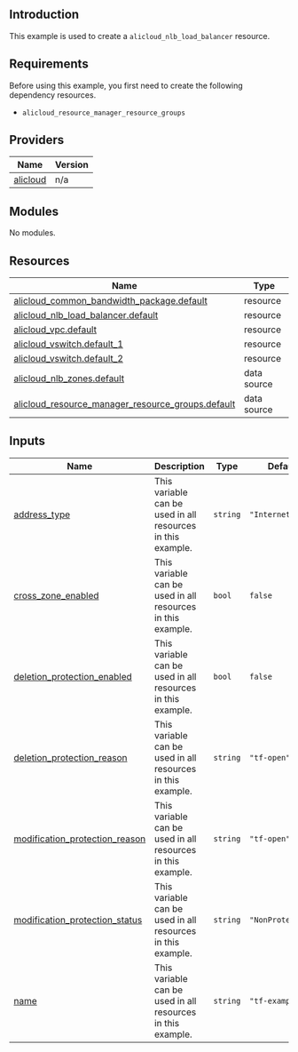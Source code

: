 ## Introduction

This example is used to create a `alicloud_nlb_load_balancer` resource.

## Requirements

Before using this example, you first need to create the following dependency resources.
- `alicloud_resource_manager_resource_groups`

<!-- BEGIN_TF_DOCS -->
## Providers

| Name | Version |
|------|---------|
| <a name="provider_alicloud"></a> [alicloud](#provider\_alicloud) | n/a |

## Modules

No modules.

## Resources

| Name | Type |
|------|------|
| [alicloud_common_bandwidth_package.default](https://registry.terraform.io/providers/aliyun/alicloud/latest/docs/resources/common_bandwidth_package) | resource |
| [alicloud_nlb_load_balancer.default](https://registry.terraform.io/providers/aliyun/alicloud/latest/docs/resources/nlb_load_balancer) | resource |
| [alicloud_vpc.default](https://registry.terraform.io/providers/aliyun/alicloud/latest/docs/resources/vpc) | resource |
| [alicloud_vswitch.default_1](https://registry.terraform.io/providers/aliyun/alicloud/latest/docs/resources/vswitch) | resource |
| [alicloud_vswitch.default_2](https://registry.terraform.io/providers/aliyun/alicloud/latest/docs/resources/vswitch) | resource |
| [alicloud_nlb_zones.default](https://registry.terraform.io/providers/aliyun/alicloud/latest/docs/data-sources/nlb_zones) | data source |
| [alicloud_resource_manager_resource_groups.default](https://registry.terraform.io/providers/aliyun/alicloud/latest/docs/data-sources/resource_manager_resource_groups) | data source |

## Inputs

| Name | Description | Type | Default | Required |
|------|-------------|------|---------|:--------:|
| <a name="input_address_type"></a> [address\_type](#input\_address\_type) | This variable can be used in all resources in this example. | `string` | `"Internet"` | no |
| <a name="input_cross_zone_enabled"></a> [cross\_zone\_enabled](#input\_cross\_zone\_enabled) | This variable can be used in all resources in this example. | `bool` | `false` | no |
| <a name="input_deletion_protection_enabled"></a> [deletion\_protection\_enabled](#input\_deletion\_protection\_enabled) | This variable can be used in all resources in this example. | `bool` | `false` | no |
| <a name="input_deletion_protection_reason"></a> [deletion\_protection\_reason](#input\_deletion\_protection\_reason) | This variable can be used in all resources in this example. | `string` | `"tf-open"` | no |
| <a name="input_modification_protection_reason"></a> [modification\_protection\_reason](#input\_modification\_protection\_reason) | This variable can be used in all resources in this example. | `string` | `"tf-open"` | no |
| <a name="input_modification_protection_status"></a> [modification\_protection\_status](#input\_modification\_protection\_status) | This variable can be used in all resources in this example. | `string` | `"NonProtection"` | no |
| <a name="input_name"></a> [name](#input\_name) | This variable can be used in all resources in this example. | `string` | `"tf-example"` | no |
<!-- END_TF_DOCS -->    